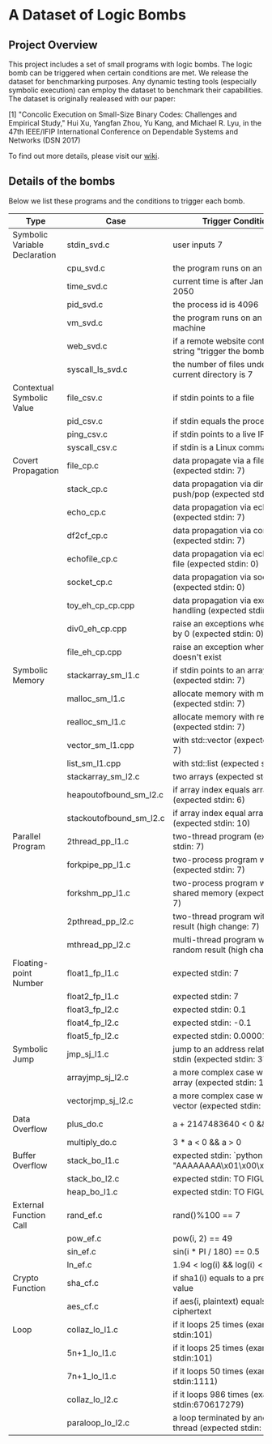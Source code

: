 # A Dataset of Logic Bombs
## Project Overview
This project includes a set of small programs with logic bombs.  The logic bomb can be triggered when certain conditions are met. 
We release the dataset for benchmarking purposes.  Any dynamic testing tools (especially symbolic execution) can employ the dataset to benchmark their capabilities. 
The dataset is originally realeased with our paper:

[1] "Concolic Execution on Small-Size Binary Codes: Challenges and Empirical Study," Hui Xu, Yangfan Zhou, Yu Kang, and Michael R. Lyu, in the 47th IEEE/IFIP International Conference on Dependable Systems and Networks (DSN 2017)
 

To find out more details, please visit our [wiki](https://github.com/hxuhack/logic_bombs/wiki).

## Details of the bombs
Below we list these programs and the conditions to trigger each bomb. 

| Type | Case  | Trigger Condition |
|---|---|---|
| Symbolic Variable Declaration | stdin_svd.c | user inputs 7 |
|  				| cpu_svd.c | the program runs on an Intel CPU |
|       			| time_svd.c | current time is after Jan 1st, 2050 |
|       			| pid_svd.c | the process id is 4096 |
|       			| vm_svd.c | the program runs on an virtual machine |
|       			| web_svd.c | if a remote website contains the string "trigger the bomb" |
|       			| syscall_ls_svd.c | the number of files under a current directory is 7 |
| Contextual Symbolic Value  	| file_csv.c | if stdin points to a file |
|       			| pid_csv.c | if stdin equals the process id |
| 			  	| ping_csv.c | if stdin points to a live IP |
| 			  	| syscall_csv.c | if stdin is a Linux command |
| Covert Propagation  		| file_cp.c | data propagate via a file (expected stdin: 7) | 
| 		  		| stack_cp.c | data propagation via direct push/pop (expected stdin: 7) | 
| 		  		| echo_cp.c | data propagation via echo (expected stdin: 7) | 
| 		  		| df2cf_cp.c | data propagation via control flow (expected stdin: 7) | 
| 		  		| echofile_cp.c | data propagation via echo and file (expected stdin: 0) | 
| 		  		| socket_cp.c | data propagation via socket (expected stdin: 0) | 
| 		  		| toy_eh_cp_cp.cpp | data propagation via exception handling (expected stdin: 0) | 
| 		  		| div0_eh_cp.cpp | raise an exceptions when divided by 0 (expected stdin: 0) | 
| 		  		| file_eh_cp.cpp | raise an exception when a file doesn't exist| 
| Symbolic Memory  		| stackarray_sm_l1.c | if stdin points to an array element (expected stdin: 7) |
| 		  		| malloc_sm_l1.c | allocate memory with malloc (expected stdin: 7)|
| 		  		| realloc_sm_l1.c | allocate memory with realloc (expected stdin: 7)|
| 		  		| vector_sm_l1.cpp | with std::vector (expected stdin: 7)|
| 		  		| list_sm_l1.cpp | with std::list (expected stdin: 7)|
| 		  		| stackarray_sm_l2.c | two arrays (expected stdin: 7) |
| 		  		| heapoutofbound_sm_l2.c | if array index equals array size (expected stdin: 6)|
| 		  		| stackoutofbound_sm_l2.c | if array index equal array size (expected stdin: 10)|
| Parallel Program 		| 2thread_pp_l1.c | two-thread program (expected stdin: 7)  |
| 		 		| forkpipe_pp_l1.c | two-process program with pipe (expected stdin: 7)  |
| 		 		| forkshm_pp_l1.c | two-process program with shared memory (expected stdin: 7)  |
| 		 		| 2pthread_pp_l2.c | two-thread program with random result (high change: 7) |
| 		 		| mthread_pp_l2.c | multi-thread program with random result (high chance: 999) |
| Floating-point Number  	| float1_fp_l1.c | expected stdin: 7 |
| 	       		  	| float2_fp_l1.c | expected stdin: 7 |
| 	       		  	| float3_fp_l2.c | expected stdin: 0.1  |
| 	       		  	| float4_fp_l2.c | expected stdin: -0.1  |
| 	       		  	| float5_fp_l2.c | expected stdin: 0.00001  |
| Symbolic Jump 		| jmp_sj_l1.c | jump to an address related to stdin (expected stdin: 37)|
| 		 		| arrayjmp_sj_l2.c | a more complex case with an array (expected stdin: 11,23...)|
| 		 		| vectorjmp_sj_l2.c | a more complex case with an vector (expected stdin: 5...)|
| Data Overflow 		| plus_do.c | a + 2147483640 < 0 && a > 0  |
| 			  	| multiply_do.c | 3 * a < 0 && a > 0 |
| Buffer Overflow 		| stack_bo_l1.c | expected stdin: \`python -c 'print "AAAAAAAA\x01\x00\x00\x00"'\`|
| 		 		| stack_bo_l2.c | expected stdin: TO FIGURE OUT |
| 		 		| heap_bo_l1.c | expected stdin: TO FIGURE OUT|
| External Function Call  	| rand_ef.c | rand()%100 == 7 |
| 			  	| pow_ef.c | pow(i, 2) == 49 |
| 			  	| sin_ef.c | sin(i * PI / 180) == 0.5 |
| 			  	| ln_ef.c | 1.94 < log(i) && log(i) < 1.95 |
| Crypto Function 		| sha_cf.c | if sha1(i) equals to a predefined value |
| 		 		| aes_cf.c | if aes(i, plaintext) equals to a ciphertext |
| Loop 				| collaz_lo_l1.c  | if it loops 25 times (example stdin:101) |
|  				| 5n+1_lo_l1.c  | if it loops 25 times (example stdin:101) |
|  				| 7n+1_lo_l1.c  | if it loops 50 times (example stdin:1111) |
|  				| collaz_lo_l2.c  | if it loops 986 times (example stdin:670617279) |
|  				| paraloop_lo_l2.c  | a loop terminated by another thread (expected stdin: 7) |
